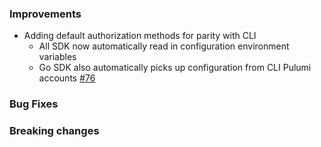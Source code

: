 ### Improvements

- Adding default authorization methods for parity with CLI
  - All SDK now automatically read in configuration environment variables
  - Go SDK also automatically picks up configuration from CLI Pulumi accounts
  [#76](https://github.com/pulumi/esc-sdk/pull/76)

### Bug Fixes

### Breaking changes

